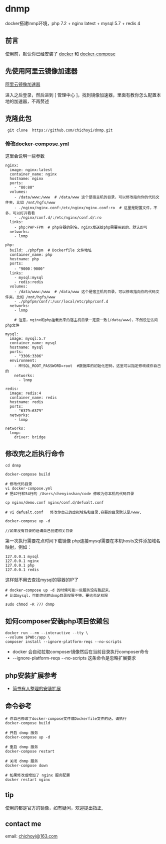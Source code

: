 # dnmp
docker搭建lnmp环境，php 7.2 + nginx latest + mysql 5.7 + redis 4

## 前言
  使用前，默认你已经安装了 [docker](https://www.jianshu.com/search?q=docker%E5%AE%89%E8%A3%85&page=1&type=note) 和 [docker-compose](https://www.jianshu.com/p/f323aa0416da)

## 先使用阿里云镜像加速器
 
 [阿里云镜像加速器](https://dev.aliyun.com)
 
 进入之后登录，然后进到 [ 管理中心 ]，找到镜像加速器，里面有教你怎么配置本地的加速器，不再赘述
  
 ##  克隆此包
  
     git clone  https://github.com/chichoyi/dnmp.git

### 修改docker-compose.yml

 这里会说明一些参数
 
    nginx:
      image: nginx:latest
      container_name: nginx
      hostname: nginx
      ports:
        - "80:80"
      volumes:
        - /data/www:/www  # /data/www 这个是宿主机的目录，可以修改指向你的代码文件夹，比如 /mnt/hgfs/www
        - ./nginx/nginx.conf:/etc/nginx/nginx.conf:ro  # 这里是配置文件，不多，可以打开看看
        - ./nginx/conf.d/:/etc/nginx/conf.d/:ro
      links:
        - php:PHP-FPM  # php容器的别名，nginx发送给php需要用到的，默认即可
      networks:
        - lnmp
      
    php:
      build: ./phpfpm  # Dockerfile 文件地址
      container_name: php
      hostname: php
      ports:
        - "9000：9000"
      links:
        - mysql:mysql
        - redis:redis
      volumes:
        - /data/www:/www  # /data/www 这个是宿主机的目录，可以修改指向你的代码文件夹，比如 /mnt/hgfs/www
        - ./phpfpm/conf/:/usr/local/etc/php/conf.d
      networks:
        - lnmp
        
        # 注意，nginx和php挂载出来的宿主机目录一定要一致(/data/www)，不然没法访问php文件
    
    mysql:
      image: mysql:5.7
      container_name: mysql
      hostname: mysql
      ports:
        - "3306:3306"
      environment:
        - MYSQL_ROOT_PASSWORD=root  #数据库的初始化密码，这里可以指定修改成你自己的
        networks:
          - lnmp
            
    redis:
      image: redis:4
      container_name: redis
      hostname: redis
      ports:
        - "6379:6379"
      networks:
        - lnmp
        
    networks:
      lnmp:
        driver: bridge
   
   
 ## 修改完之后执行命令
  
    cd dnmp
    
    docker-compose build
    
    # 修改代码目录
    vi docker-compose.yml
    # 把42行和54行的 /Users/chenyinshan/code 修改为你本机的代码目录

    cp nginx/demo.conf nginx/conf.d/defualt.conf

    # vi defualt.conf   修改你自己的虚拟域名和目录,容器的目录默认是/www,
    
    docker-compose up -d
    
    //如果没有目录的话请自己创建相关目录
    
 第一次执行需要花点时间下载镜像
 php连接mysql需要在本机hosts文件添加域名映射，例如：
 
    127.0.0.1 mysql
    127.0.0.1 nginx
    127.0.0.1 php
    127.0.0.1 redis
 
 这样就不用去查找mysql的容器的IP了
  
    # docker-compose up -d 的时候可能一些服务没有跑起来，
    # 比如mysql，可能你给的dnmp目录权限不够，要给充足权限
    
    sudo chmod -R 777 dnmp
    
## 如何composer安装php项目依赖包

    docker run --rm --interactive --tty \
    --volume $PWD:/app \
    composer install --ignore-platform-reqs --no-scripts
    
- docker 会自动拉取composer镜像然后在当前目录执行composer命令
- --ignore-platform-reqs --no-scripts 这条命令是忽略扩展要求

## php安装扩展参考

- [简书有人整理的安装扩展](https://www.jianshu.com/p/20fcca06e27e)

## 命令参考

    # 你自己修改了docker-compose文件或Dockerfile文件的话，请执行
    docker-compose build
    
    # 开启 dnmp 服务
    docker-compose up -d
    
    # 重启 dnmp 服务
    docker-compose restart
    
    # 关闭 dnmp 服务
    docker-compose down
    
    # 如果修改或增加了 nginx 服务配置
    docker restart nginx
 
 ## tip
 
   使用的都是官方的镜像，如有疑问，欢迎提出指正,
 
 ## contact me
 
 email: chichoyi@163.com
   
